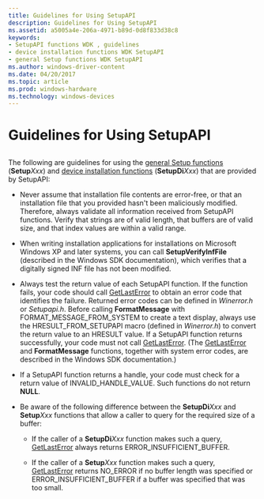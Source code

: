 ```yaml
---
title: Guidelines for Using SetupAPI
description: Guidelines for Using SetupAPI
ms.assetid: a5005a4e-206a-4971-b89d-0d8f833d38c8
keywords:
- SetupAPI functions WDK , guidelines
- device installation functions WDK SetupAPI
- general Setup functions WDK SetupAPI
ms.author: windows-driver-content
ms.date: 04/20/2017
ms.topic: article
ms.prod: windows-hardware
ms.technology: windows-devices
---
```


# Guidelines for Using SetupAPI


## <a href="" id="ddk-guidelines-for-using-setupapi-dg"></a>


The following are guidelines for using the [general Setup functions](https://msdn.microsoft.com/library/windows/hardware/ff544985) (**Setup***Xxx*) and [device installation functions](https://msdn.microsoft.com/library/windows/hardware/ff541299) (**SetupDi***Xxx*) that are provided by SetupAPI:

-   Never assume that installation file contents are error-free, or that an installation file that you provided hasn't been maliciously modified. Therefore, always validate all information received from SetupAPI functions. Verify that strings are of valid length, that buffers are of valid size, and that index values are within a valid range.

-   When writing installation applications for installations on Microsoft Windows XP and later systems, you can call **SetupVerifyInfFile** (described in the Windows SDK documentation), which verifies that a digitally signed INF file has not been modified.

-   Always test the return value of each SetupAPI function. If the function fails, your code should call [GetLastError](http://go.microsoft.com/fwlink/p/?linkid=169416) to obtain an error code that identifies the failure. Returned error codes can be defined in *Winerror.h* or *Setupapi.h*. Before calling **FormatMessage** with FORMAT\_MESSAGE\_FROM\_SYSTEM to create a text display, always use the HRESULT\_FROM\_SETUPAPI macro (defined in *Winerror.h*) to convert the return value to an HRESULT value. If a SetupAPI function returns successfully, your code must not call [GetLastError](http://go.microsoft.com/fwlink/p/?linkid=169416). (The [GetLastError](http://go.microsoft.com/fwlink/p/?linkid=169416) and **FormatMessage** functions, together with system error codes, are described in the Windows SDK documentation.)

-   If a SetupAPI function returns a handle, your code must check for a return value of INVALID\_HANDLE\_VALUE. Such functions do not return **NULL**.

-   Be aware of the following difference between the **SetupDi***Xxx* and **Setup***Xxx* functions that allow a caller to query for the required size of a buffer:

    -   If the caller of a **SetupDi***Xxx* function makes such a query, [GetLastError](http://go.microsoft.com/fwlink/p/?linkid=169416) always returns ERROR\_INSUFFICIENT\_BUFFER.

    -   If the caller of a **Setup***Xxx* function makes such a query, [GetLastError](http://go.microsoft.com/fwlink/p/?linkid=169416) returns NO\_ERROR if no buffer length was specified or ERROR\_INSUFFICIENT\_BUFFER if a buffer was specified that was too small.

 

 





